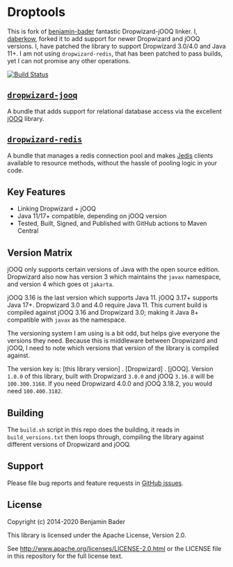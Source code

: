 Droptools
======================

This is fork of [benjamin-bader](https://github.com/benjamin-bader) fantastic Dropwizard-jOOQ linker.
I, [daberkow](https://github.com/daberkow/), forked it to add support for newer Dropwizard and jOOQ versions. I, have
patched the library to support Dropwizard 3.0/4.0 and Java 11+. I am not using `dropwizard-redis`, that has been patched
to pass builds, yet I can not promise any other operations.

[![Build Status](https://github.com/daberkow/droptools/actions/workflows/test.yml/badge.svg)](https://github.com/daberkow/droptools/actions/workflows/test.yml)

[`dropwizard-jooq`](docs/jooq.md)
-----------------

A bundle that adds support for relational database access via the excellent [jOOQ](http://jooq.org) library.

[`dropwizard-redis`](docs/redis.md)
------------------

A bundle that manages a redis connection pool and makes [Jedis](https://github.com/xetorthio/jedis) clients available to
resource methods, without the hassle of pooling logic in your code.

Key Features
------------
* Linking Dropwizard + jOOQ
* Java 11/17+ compatible, depending on jOOQ version
* Tested, Built, Signed, and Published with GitHub actions to Maven Central

Version Matrix
--------------

jOOQ only supports certain versions of Java with the open source edition. Dropwizard also now has version 3 which
maintains the `javax` namespace, and version 4 which goes ot `jakarta`.

jOOQ 3.16 is the last version which supports Java 11. jOOQ 3.17+ supports Java 17+. Dropwizard 3.0 and 4.0 require
Java 11. This current build is compiled against jOOQ 3.16 and Dropwizard 3.0; making it Java 8+ compatible with
`javax` as the namespace.

The versioning system I am using is a bit odd, but helps give everyone the versions they need. Because this is
middleware between Dropwizard and jOOQ, I need to note which versions that version of the library is compiled against.

The version key is: [this library version] . [Dropwizard] . [jOOQ]. Version `1.0.0` of this library, built with
Dropwizard `3.0.0` and jOOQ `3.16.8` will be `100.300.3168`. If you need Dropwizard 4.0.0 and jOOQ 3.18.2, you would
need `100.400.3182`.

Building
--------

The `build.sh` script in this repo does the building, it reads in `build_versions.txt` then loops through, compiling
the library against different versions of Dropwizard and jOOQ.

Support
-------

Please file bug reports and feature requests in [GitHub issues](https://github.com/daberkow/droptools/issues).


License
-------

Copyright (c) 2014-2020 Benjamin Bader

This library is licensed under the Apache License, Version 2.0.

See http://www.apache.org/licenses/LICENSE-2.0.html or the LICENSE file in this repository for the full license text.
